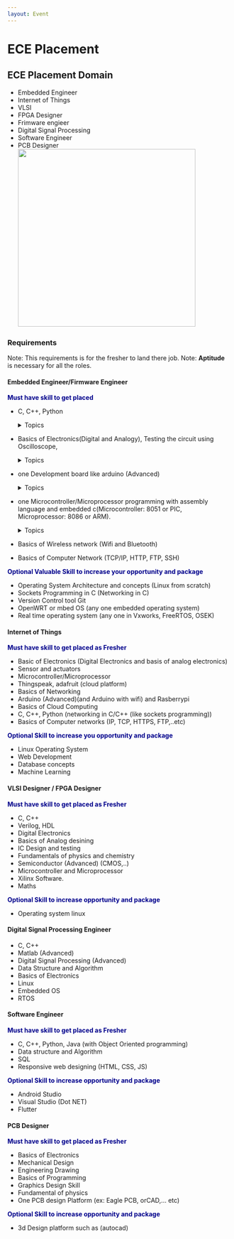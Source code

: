 ```yaml
---
layout: Event
---
```


# ECE Placement
## ECE Placement Domain
- Embedded Engineer
- Internet of Things
- VLSI
- FPGA Designer
- Frimware engieer
- Digital Signal Processing
- Software Engineer
- PCB Designer
<img src="
https://user-images.githubusercontent.com/57592824/216617867-ef333c55-ce15-45ae-a0d2-6904a6ccce38.png" width=400px/>

### **Requirements**
Note: This requirements is for the fresher to land there job.
Note: **Aptitude** is necessary for all the roles.
#### **Embedded Engineer/Firmware Engineer**
<p style="color:darkblue;"><b>Must have skill to get placed</b></p>

-   C, C++, Python
    <details><summary>Topics</summary>

    - Should be good in Memory allocation, Bitwise operator operation, 
    - Data Structure and algorithm, 
    - good problem solving skill,
    - OOP'S concept in C++
    - Time and spase complexity

    </details>
-   Basics of Electronics(Digital and Analogy), Testing the circuit using Oscilloscope,
    <details><summary>Topics</summary>

    - Analog
        - Resistor, Capacitor, Diode, Transistor(BJT, FET, MOSFET), Inductor
        - Filter (RLC, RC, RL, LC)
        - Basics laws and theorem (krichoff, ohms, natron theorem, thevinon theorem, Maximum power transfer... etc)
        - Amplifier
    - Digital
        - Number System and Basics of Gates, KMAP
        - Full Adder, Decoder, Encoder, Half adder, Subtractor...etc
        - Multiplexer, Flipflops(including types)
        - Counter, Latches
    </details>
-   one Development board like arduino (Advanced)

    <details><summary>Topics</summary>

    - Serial Communication,
    - Wifi, bluetooth with arduino
    - Thinkspeak with arduino (IOT)
    - Controlling Motor,
    - Communication protocol (I2C, SPI, UART)
    </details>

- one Microcontroller/Microprocessor programming with assembly language and embedded c(Microcontroller: 8051 or PIC, Microprocessor: 8086 or ARM). 

    <details><summary>Topics</summary>
    - Communication protocol like (I2C, UART, SPI, CAN) with programming implementation
    -    Analog to Digital Convertors (ADC)
    -    Accessing I/O devices, Peripheral interfacing(like LED display, keyboard)
    - Timer, interrupts
    </details>

- Basics of Wireless network (Wifi and Bluetooth)
- Basics of Computer Network (TCP/IP, HTTP, FTP, SSH)
<p style="color:darkblue;"><b>Optional Valuable Skill to increase your opportunity and package</b></p>

-   Operating System Architecture and concepts (Linux from scratch)
-   Sockets Programming in C (Networking in C)
-   Version Control tool Git
-   OpenWRT or mbed OS (any one embedded operating system)
-   Real time operating system (any one in Vxworks, FreeRTOS, OSEK)

#### **Internet of Things**
<p style="color:darkblue;"><b>Must have skill to get placed as Fresher</b></p>

- Basic of Electronics (Digital Electronics and basis of analog electronics)
- Sensor and actuators
- Microcontroller/Microprocessor
- Thingspeak, adafruit (cloud platform)
- Basics of Networking
- Arduino (Advanced)(and Arduino with wifi) and Rasberrypi
- Basics of Cloud Computing
- C, C++, Python (networking in C/C++ (like sockets programming))
- Basics of Computer networks (IP, TCP, HTTPS, FTP,..etc)
<p style="color:darkblue;"><b>Optional Skill to increase you opportunity and package</b></p>

- Linux Operating System
- Web Development
- Database concepts
- Machine Learning

#### **VLSI Designer / FPGA Designer**
<p style="color:darkblue;"><b>Must have skill to get placed as Fresher</b></p>

- C, C++
- Verilog, HDL
- Digital Electronics
- Basics of Analog desining
- IC Design and testing
- Fundamentals of physics and chemistry
- Semiconductor (Advanced) (CMOS,..)
- Microcontroller and Microprocessor
- Xilinx Software.
- Maths
<p style="color:darkblue;"><b>Optional Skill to increase opportunity and package</b></p>

- Operating system linux

#### **Digital Signal Processing Engineer**
- C, C++
- Matlab (Advanced)
- Digital Signal Processing (Advanced)
- Data Structure and Algorithm
- Basics of Electronics
- Linux
- Embedded OS
- RTOS

#### **Software Engineer**
<p style="color:darkblue;"><b>Must have skill to get placed as Fresher</b></p>

- C, C++, Python, Java (with Object Oriented programming)
- Data structure and Algorithm
- SQL
- Responsive web designing (HTML, CSS, JS)

<p style="color:darkblue;"><b>Optional Skill to increase opportunity and package</b></p>

- Android Studio
- Visual Studio (Dot NET)
- Flutter

#### **PCB Designer**
<p style="color:darkblue;"><b>Must have skill to get placed as Fresher</b></p>

- Basics of Electronics
- Mechanical Design 
- Engineering Drawing
- Basics of Programming
- Graphics Design Skill
- Fundamental of physics
- One PCB design Platform (ex: Eagle PCB, orCAD,... etc)
<p style="color:darkblue;"><b>Optional Skill to increase opportunity and package</b></p>

- 3d Design platform such as (autocad)

